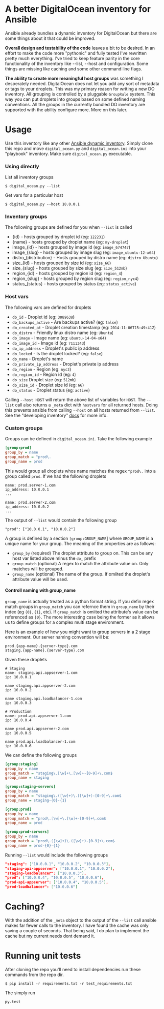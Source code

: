 A better DigitalOcean inventory for Ansible
===========================================

Ansible already bundles a dynamic inventory for DigitalOcean but there are some
things about it that could be improved.

**Overall design and testability of the code** leaves a bit to be desired. In an
effort to make the code more "pythonic" and fully tested I've rewritten pretty
much everything. I've tried to keep feature parity in the core functionality
of the inventory like --list, --host and configuration. Some things are missing like
caching and some other command line flags.

**The ability to create more meaningful host groups** was something I desperately needed.
DigitalOcean does not let you add any sort of metadata or tags to your droplets. This was my
primary reason for writing a new DO inventory.  All grouping is controlled by a pluggable `GroupRule`
system. This way you can put droplets into groups based on some defined naming conventions. All the
groups in the currently bundled DO inventory are supported with the ability configure more. More on this later.


Usage
=====
Use this inventory like any other [Ansible dynamic inventory](http://docs.ansible.com/intro_dynamic_inventory.html). Simply clone this repo and move `digital_ocean.py` and `digital_ocean.ini` into your "playbook" inventory. Make sure `digital_ocean.py` executable. 

### Using directly
List all inventory groups
```shell
$ digital_ocean.py --list
```

Get vars for a particular host
```shell
$ digital_ocean.py --host 10.0.0.1
```

### Inventory groups 
The following groups are defined for you when `--list` is called

* {id} - hosts grouped by droplet id (eg: `122231`)
* {name} - hosts grouped by droplet name (eg: `my-droplet`)
* image_{id} - hosts grouped by image id (eg: `image_674747`)
* image_{slug} - hosts grouped by image slug (eg: `image_ubuntu-12-x64`)
* distro_{distribution} - Hosts grouped by distro name (eg: `distro_Ubuntu`)
* size_{id} - hosts grouped by size id (eg: `size_66`)
* size_{slug} - hosts grouped by size slug (eg: `size_512mb`)
* region_{id} - hosts grouped by region id (eg: `region_4`)
* region_{slug} - hosts grouped by region slug (eg: `region_nyc4`)
* status_{status} - hosts grouped by status (eg: `status_active`)


### Host vars
The following vars are defined for droplets

* `do_id` - Droplet id (eg: `3089638`)
* `do_backups_active` - Are backups active? (eg: `false`)
* `do_created_at` - Droplet creation timestamp (eg: `2014-11-06T15:49:41Z`)
* `do_distro` - Friendly linux distro name (eg: `Ubuntu`)
* `do_image` - Image name (eg: `ubuntu-14-04-x64`)
* `do_image_id` - Image id (eg: `7111343`)
* `do_ip_address` - Droplet's public ip address
* `do_locked` - Is the droplet locked? (eg: `false`)
* `do_name` - Droplet's name
* `do_private_ip_address` - Droplet's private ip address
* `do_region` - Region (eg: `nyc3`)
* `do_region_id` - Region id (eg: `4`)
* `do_size` Droplet size (eg: `512mb`)
* `do_size_id` - Droplet size id (eg: `66`)
* `do_status` - Droplet status (eg: `active`)

Calling `--host HOST` will return the above list of variables for `HOST`. The `--list` call also returns a `_meta` dict with `hostvars` for all returned hosts. Doing this prevents ansible from calling `--host` on all hosts returned from `--list`. See the "developing inventory" [docs](http://docs.ansible.com/developing_inventory.html#tuning-the-external-inventory-script) for more info.


### Custom groups

Groups can be defined in `digital_ocean.ini`. Take the following example

```ini
[group:prod]
group_by = name
group_match = ^prod\.
group_name = prod
```

This would group all droplets whos name matches the regex `^prod\.` into a group called `prod`. If we had the following droplets

```
name: prod.server-1.com
ip_address: 10.0.0.1
...

name: prod.server-2.com
ip_address: 10.0.0.2
...
```

The output of `--list` would contain the following group
```
"prod": ["10.0.0.1", "10.0.0.2"]
```

A group is defined by a section `[group:GROUP_NAME`] where `GROUP_NAME` is a unique name for your group. The meaning of the properties are as follows:

* `group_by` (required) The droplet attribute to group on. This can be any host var listed above minus the `do_` prefix
* `group_match` (optional) A regex to match the attribute value on. Only matches will be grouped.
* `group_name` (optional) The name of the group. If omiited the droplet's attribute value will be used.

#### Controll naming with group_name
`group_name` is actually treated as a python format string. If you defin regex match groups in `group_match` you can refernce them in `group_name` by their index (eg `{0}`, `{1}`, etc). If `group_match` is omiited the attribute's value can be 
referenced as `{0}`. The more interesting case being the former as it allows us to define groups for a complex multi stage environment.

Here is an example of how you might want to group servers in a 2 stage environment. Our server naming convention will be:

```
prod.{app-name}.{server-type}.com
staging.{app-name}.{server-type}.com
```

Given these droplets

```
# Staging
name: staging.api.appserver-1.com
ip: 10.0.0.1

name staging.api.appserver-2.com
ip: 10.0.0.2

name staging.api.loadbalancer-1.com
ip: 10.0.0.3

# Production
name: prod.api.appserver-1.com
ip: 10.0.0.4

name prod.api.appserver-2.com
ip: 10.0.0.5

name prod.api.loadbalancer-1.com
ip: 10.0.0.6
```

We can define the following groups

```ini
[group:staging]
group_by = name
group_match = ^staging\.[\w]+\.[\w]+-[0-9]+\.com$
group_name = staging

[group:staging-servers]
group_by = name
group_match = ^staging\.([\w]+)\.([\w]+)-[0-9]+\.com$
group_name = staging-{0}-{1}

[group:prod]
group_by = name
group_match = ^prod\.[\w]+\.[\w]+-[0-9]+\.com$
group_name = prod

[group:prod-servers]
group_by = name
group_match = ^prod\.([\w]+)\.([\w]+)-[0-9]+\.com$
group_name = prod-{0}-{1}
```

Running `--list` would include the following groups
```json
"staging": ["10.0.0.1", "10.0.0.2", "10.0.0.3"],
"staging-api-appserver": ["10.0.0.1", "10.0.0.2"],
"staging-loadbalancer": ["10.0.0.3"],
"prod": ["10.0.0.4", "10.0.0.5", "10.0.0.6"],
"prod-api-appserver": ["10.0.0.4", "10.0.0.5"],
"prod-loadbalancer": ["10.0.0.6"]
```

Caching?
========

With the addition of the `_meta` object to the output of the `--list` call ansible makes far fewer calls to the inventory. I have found the cache was only saving a couple of seconds. That being said, I do plan to implement the cache but my current needs dont demand it.


Running unit tests
===================
After cloning the repo you'll need to install dependencies run these commands from the repo dir.

```shell
$ pip install -r requirements.txt -r test_requirements.txt
```

The simply run
```
py.test
```







